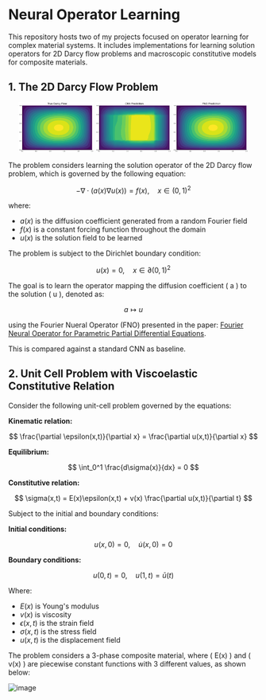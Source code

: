 # Neural Operator Learning
This repository hosts two of my projects focused on operator learning for complex material systems. It includes implementations for learning solution operators for 2D Darcy flow problems and macroscopic constitutive models for composite materials. 

## 1. The 2D Darcy Flow Problem

<p align="center">
  <img src="figures/true_darcy_flow.gif" alt="True Darcy Flow" width="30%">
  <img src="figures/CNN_prediction.gif" alt="CNN Predicted Darcy Flow" width="30%">
  <img src="figures/FNO_prediction.gif" alt="CNN Predicted Darcy Flow" width="30%">
</p>

The problem considers learning the solution operator of the 2D Darcy flow problem, which is governed by the following equation:

$$
-\nabla \cdot (a(x) \nabla u(x)) = f(x), \quad x \in (0,1)^2
$$

where:
- $a(x)$ is the diffusion coefficient generated from a random Fourier field
- $f(x)$ is a constant forcing function throughout the domain
- $u(x)$ is the solution field to be learned

The problem is subject to the Dirichlet boundary condition:

$$
u(x) = 0, \quad x \in \partial(0,1)^2
$$

The goal is to learn the operator mapping the diffusion coefficient \( a \) to the solution \( u \), denoted as:

$$
a \mapsto u
$$

using the Fourier Nueral Operator (FNO) presented in the paper: [Fourier Neural Operator for Parametric Partial Differential Equations](https://arxiv.org/abs/2010.08895).

This is compared against a standard CNN as baseline.

## 2. Unit Cell Problem with Viscoelastic Constitutive Relation

Consider the following unit-cell problem governed by the equations:

**Kinematic relation:**

$$
\frac{\partial \epsilon(x,t)}{\partial x} = \frac{\partial u(x,t)}{\partial x}
$$

**Equilibrium:**

$$
\int_0^1 \frac{d\sigma(x)}{dx} = 0
$$

**Constitutive relation:**

$$
\sigma(x,t) = E(x)\epsilon(x,t) + v(x) \frac{\partial u(x,t)}{\partial t}
$$

Subject to the initial and boundary conditions:

**Initial conditions:**

$$
u(x,0) = 0, \quad \dot{u}(x,0) = 0
$$

**Boundary conditions:**

$$
u(0,t) = 0, \quad u(1,t) = \bar{u}(t)
$$

Where:
- $E(x)$ is Young's modulus
- $v(x)$ is viscosity
- $\epsilon(x,t)$ is the strain field
- $\sigma(x,t)$ is the stress field
- $u(x,t)$ is the displacement field

The problem considers a 3-phase composite material, where \( E(x) \) and \( v(x) \) are piecewise constant functions with 3 different values, as shown below:

![image](https://github.com/PritRaj1/OperatorLearning/assets/77790119/e4e022cc-866d-4dbb-9448-521f2c81c117)


